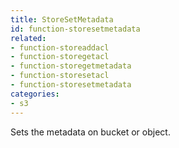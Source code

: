 ```yaml
---
title: StoreSetMetadata
id: function-storesetmetadata
related:
- function-storeaddacl
- function-storegetacl
- function-storegetmetadata
- function-storesetacl
- function-storesetmetadata
categories:
- s3
---
```


Sets the metadata on bucket or object.
